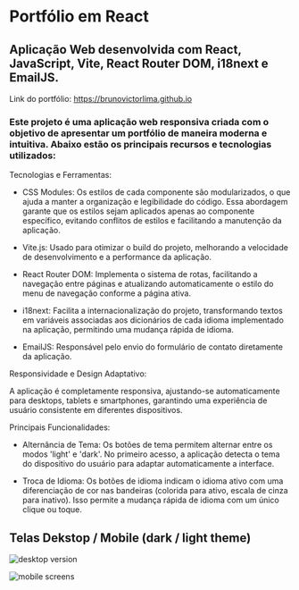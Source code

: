 # Portfólio em React
## Aplicação Web desenvolvida com React, JavaScript, Vite, React Router DOM, i18next e EmailJS.
Link do portfólio: https://brunovictorlima.github.io

### Este projeto é uma aplicação web responsiva criada com o objetivo de apresentar um portfólio de maneira moderna e intuitiva. Abaixo estão os principais recursos e tecnologias utilizados:

Tecnologias e Ferramentas:

- CSS Modules: Os estilos de cada componente são modularizados, o que ajuda a manter a organização e legibilidade do código. Essa abordagem garante que os estilos sejam aplicados apenas ao componente específico, evitando conflitos de estilos e facilitando a manutenção da aplicação.
  
- Vite.js: Usado para otimizar o build do projeto, melhorando a velocidade de desenvolvimento e a performance da aplicação.

- React Router DOM: Implementa o sistema de rotas, facilitando a navegação entre páginas e atualizando automaticamente o estilo do menu de navegação conforme a página ativa.

- i18next: Facilita a internacionalização do projeto, transformando textos em variáveis associadas aos dicionários de cada idioma implementado na aplicação, permitindo uma mudança rápida de idioma.

- EmailJS: Responsável pelo envio do formulário de contato diretamente da aplicação.

Responsividade e Design Adaptativo:

A aplicação é completamente responsiva, ajustando-se automaticamente para desktops, tablets e smartphones, garantindo uma experiência de usuário consistente em diferentes dispositivos.

Principais Funcionalidades:

- Alternância de Tema: Os botões de tema permitem alternar entre os modos 'light' e 'dark'. No primeiro acesso, a aplicação detecta o tema do dispositivo do usuário para adaptar automaticamente a interface.

- Troca de Idioma: Os botões de idioma indicam o idioma ativo com uma diferenciação de cor nas bandeiras (colorida para ativo, escala de cinza para inativo). Isso permite a mudança rápida de idioma com um único clique ou toque.

## Telas Dekstop / Mobile (dark / light theme)

![desktop version](https://github.com/user-attachments/assets/2af7b85e-5efb-41b4-b39d-e1ffa520c770)

![mobile screens](https://github.com/user-attachments/assets/20572c27-085b-4ae7-872d-8a01b608eea1)
